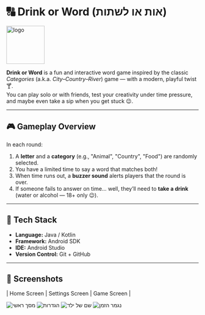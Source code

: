 # 🔠 Drink or Word (אות או לשתות)
<img width="100" height="100" alt="logo" src="https://github.com/user-attachments/assets/920960c2-cec6-4b3f-986c-48afadbdf07c" />

**Drink or Word** is a fun and interactive word game inspired by the classic *Categories* (a.k.a. *City–Country–River*) game — with a modern, playful twist 🍸.  
You can play solo or with friends, test your creativity under time pressure, and maybe even take a sip when you get stuck 😉.

---

## 🎮 Gameplay Overview

In each round:
1. A **letter** and a **category** (e.g., "Animal", "Country", "Food") are randomly selected.  
2. You have a limited time to say a word that matches both!  
3. When time runs out, a **buzzer sound** alerts players that the round is over.  
4. If someone fails to answer on time... well, they’ll need to **take a drink** (water or alcohol — 18+ only 😉).

---

## 🧩 Tech Stack
- **Language:** Java / Kotlin  
- **Framework:** Android SDK  
- **IDE:** Android Studio  
- **Version Control:** Git + GitHub

---

## 📱 Screenshots
| Home Screen | Settings Screen | Game Screen |

![מסך ראשי](https://github.com/user-attachments/assets/e6eb5fd6-6709-403b-8106-d333f74ace8f)
![הגדרות](https://github.com/user-attachments/assets/4792581f-8fb3-480c-915d-d5751a700263)
![שם של ילד](https://github.com/user-attachments/assets/d1bc078c-294e-43d5-9d40-c59dde9fa07e)
![נגמר הזמן](https://github.com/user-attachments/assets/2cfbb42b-4a0a-4879-a105-d34e4be337f8)
